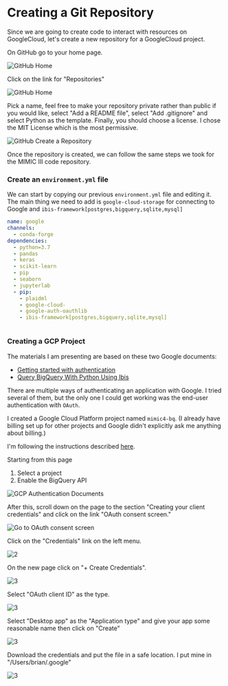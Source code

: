 # Creating a Git Repository

Since we are going to create code to interact with resources on GoogleCloud, let's create a new repository for a GoogleCloud project.

On GitHub go to your home page.

![GitHub Home](media/github_repositories.png)

Click on the link for "Repositories"

![GitHub Home](media/github_repositories2.png)

Pick a name, feel free to make your repository private rather than public if you would like, select "Add a README file", select "Add .gitignore" and select Python as the template. Finally, you should choose a license. I chose the MIT License which is the most permissive.

![GitHub Create a Repository](media/github_create_repository.png)

Once the repository is created, we can follow the same steps we took for the MIMIC III code repository.

### Create an `environment.yml` file

We can start by copying our previous `environment.yml` file and editing it. The main thing we need to add is `google-cloud-storage` for connecting to Google and `ibis-framework[postgres,bigquery,sqlite,mysql]`

```Yaml
name: google
channels:
  - conda-forge
dependencies:
  - python=3.7
  - pandas
  - keras
  - scikit-learn
  - pip
  - seaborn
  - jupyterlab
  - pip:
    - plaidml
    - google-cloud-
    - google-auth-oauthlib
    - ibis-framework[postgres,bigquery,sqlite,mysql]
```

```The first 1 TB per month of BigQuery queries are free. See the BigQuery pricing documentation for more details about on-demand and flat-rate pricing. BigQuery also offers controls to limit your costs.
```


### Creating a GCP Project

The materials I am presenting are based on these two Google documents:

- [Getting started with authentication](https://cloud.google.com/docs/authentication/end-user)
- [Query BigQuery With Python Using Ibis](https://cloud.google.com/community/tutorials/bigquery-ibis)

There are multiple ways of authenticating an application with Google. I tried several of them, but the only one I could get working was the end-user authentication with `OAuth`.

I created a Google Cloud Platform project named `mimic4-bq`. (I already have billing set up for other projects and Google didn't explicitly ask me anything about billing.)

I'm following the instructions described [here](https://cloud.google.com/docs/authentication/end-user#end_user_authentication_example).

Starting from this page

1. Select a project
1. Enable the BigQuery API




![GCP Authentication Documents](media/gcp_auth_docs.png)

After this, scroll down on the page to the section "Creating your client credentials" and click on the link "OAuth consent screen."

![Go to OAuth consent screen](media/gcp_create_credentials.png)

Click on the "Credentials" link on the left menu.

![2](media/gcp_credentials1.png)

On the new page click on "+ Create Credentials".

![3](media/gcp_credentials2.png)

Select "OAuth client ID" as the type.

![3](media/gcp_credentials3.png)

Select "Desktop app" as the "Application type" and give your app some reasonable name then click on "Create"

![3](media/gcp_credentials4.png)

Download the credentials and put the file in a safe location. I put mine in "/Users/brian/.google"

![3](media/gcp_credentials5.png)

